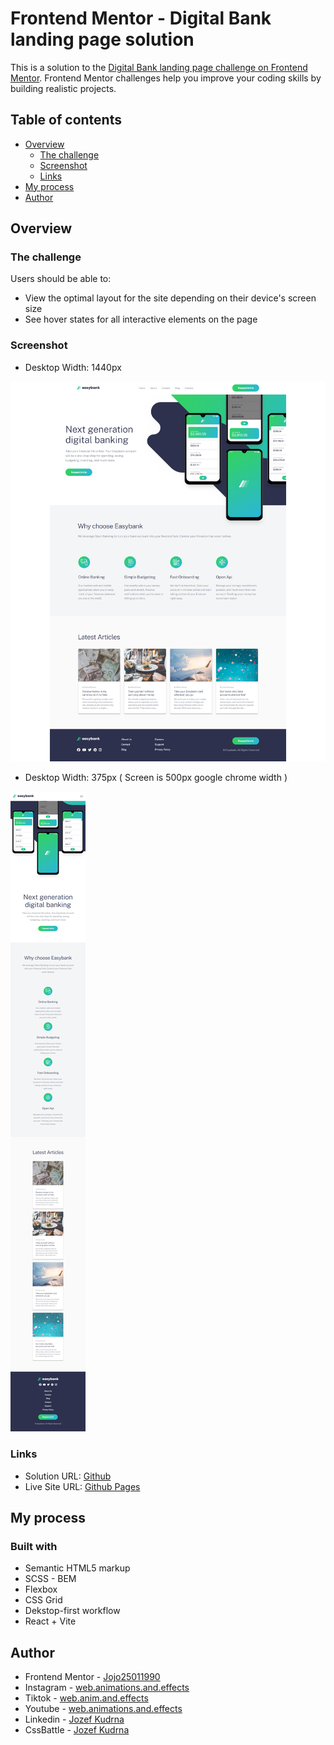 # Frontend Mentor - Digital Bank landing page solution

This is a solution to the [Digital Bank landing page challenge on Frontend Mentor](https://www.frontendmentor.io/challenges/easybank-landing-page-WaUhkoDN). Frontend Mentor challenges help you improve your coding skills by building realistic projects.

## Table of contents

- [Overview](#overview)
  - [The challenge](#the-challenge)
  - [Screenshot](#screenshot)
  - [Links](#links)
- [My process](#my-process)
- [Author](#author)

## Overview

### The challenge

Users should be able to:

- View the optimal layout for the site depending on their device's screen size
- See hover states for all interactive elements on the page

### Screenshot

- Desktop Width: 1440px

![](./public/EasyBank%20Frontend%20Mentor%20Challenge%2001.png)

- Desktop Width: 375px ( Screen is 500px google chrome width )

![](./public/EasyBank%20Frontend%20Mentor%20Challenge%2002.png)

### Links

- Solution URL: [Github](https://github.com/Jojo25011990/digital-bank-landing-page)
- Live Site URL: [Github Pages](https://jojo25011990.github.io/digital-bank-landing-page)

## My process

### Built with

- Semantic HTML5 markup
- SCSS - BEM
- Flexbox
- CSS Grid
- Dekstop-first workflow
- React + Vite

## Author

- Frontend Mentor - [Jojo25011990](https://www.frontendmentor.io/profile/Jojo25011990)
- Instagram - [web.animations.and.effects](https://www.instagram.com/web.animations.and.effects)
- Tiktok - [web.anim.and.effects](https://www.tiktok.com/@web.anim.and.effects)
- Youtube - [web.animations.and.effects](https://www.youtube.com/@web.animations.and.effects)
- Linkedin - [Jozef Kudrna](https://www.linkedin.com/in/jozef-kudrna-28b580295)
- CssBattle - [Jozef Kudrna](https://cssbattle.dev/player/MKRJOhBaKyenooWkH27VsZc2z0l2)
